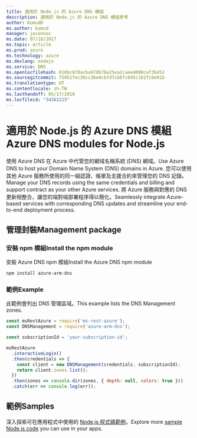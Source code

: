 ```yaml
---
title: 適用於 Node.js 的 Azure DNS 模組
description: 適用於 Node.js 的 Azure DNS 模組參考
author: KumudD
ms.author: kumud
manager: jeconnoc
ms.date: 07/18/2017
ms.topic: article
ms.prod: azure
ms.technology: azure
ms.devlang: nodejs
ms.service: DNS
ms.openlocfilehash: 610bc878acba978b7be25ea2caee4000cef3b452
ms.sourcegitcommit: 75051fec38cc3be4cb7d7cb6fc695c162fc0e91b
ms.translationtype: HT
ms.contentlocale: zh-TW
ms.lasthandoff: 05/17/2018
ms.locfileid: "34262215"
---
```

# <a name="azure-dns-modules-for-nodejs"></a><span data-ttu-id="f5fdf-103">適用於 Node.js 的 Azure DNS 模組</span><span class="sxs-lookup"><span data-stu-id="f5fdf-103">Azure DNS modules for Node.js</span></span>

<span data-ttu-id="f5fdf-104">使用 Azure DNS 在 Azure 中代管您的網域名稱系統 (DNS) 網域。</span><span class="sxs-lookup"><span data-stu-id="f5fdf-104">Use Azure DNS to host your Domain Name System (DNS) domains in Azure.</span></span> <span data-ttu-id="f5fdf-105">您可以使用其他 Azure 服務所使用的同一組認證、帳單及支援合約來管理您的 DNS 記錄。</span><span class="sxs-lookup"><span data-stu-id="f5fdf-105">Manage your DNS records using the same credentials and billing and support contract as your other Azure services.</span></span> <span data-ttu-id="f5fdf-106">將 Azure 服務與對應的 DNS 更新相整合，讓您的端對端部署程序得以簡化。</span><span class="sxs-lookup"><span data-stu-id="f5fdf-106">Seamlessly integrate Azure-based services with corresponding DNS updates and streamline your end-to-end deployment process.</span></span>

## <a name="management-package"></a><span data-ttu-id="f5fdf-107">管理封裝</span><span class="sxs-lookup"><span data-stu-id="f5fdf-107">Management package</span></span>

### <a name="install-the-npm-module"></a><span data-ttu-id="f5fdf-108">安裝 npm 模組</span><span class="sxs-lookup"><span data-stu-id="f5fdf-108">Install the npm module</span></span>

<span data-ttu-id="f5fdf-109">安裝 Azure DNS npm 模組</span><span class="sxs-lookup"><span data-stu-id="f5fdf-109">Install the Azure DNS npm module</span></span>

```bash
npm install azure-arm-dns
```

### <a name="example"></a><span data-ttu-id="f5fdf-110">範例</span><span class="sxs-lookup"><span data-stu-id="f5fdf-110">Example</span></span>

<span data-ttu-id="f5fdf-111">此範例會列出 DNS 管理區域。</span><span class="sxs-lookup"><span data-stu-id="f5fdf-111">This example lists the DNS Management zones.</span></span>

```javascript
const msRestAzure = require('ms-rest-azure');
const DNSManagement = require('azure-arm-dns');

const subscriptionId = 'your-subscription-id';

msRestAzure
  .interactiveLogin()
  .then(credentials => {
    const client = new DNSManagement(credentials, subscriptionId);
    return client.zones.list();
  })
  .then(zones => console.dir(zones, { depth: null, colors: true }))
  .catch(err => console.log(err));
```

## <a name="samples"></a><span data-ttu-id="f5fdf-112">範例</span><span class="sxs-lookup"><span data-stu-id="f5fdf-112">Samples</span></span>

<span data-ttu-id="f5fdf-113">深入探索可在應用程式中使用的 [Node.js 程式碼範例](https://azure.microsoft.com/resources/samples/?platform=nodejs)。</span><span class="sxs-lookup"><span data-stu-id="f5fdf-113">Explore more [sample Node.js code](https://azure.microsoft.com/resources/samples/?platform=nodejs) you can use in your apps.</span></span>
